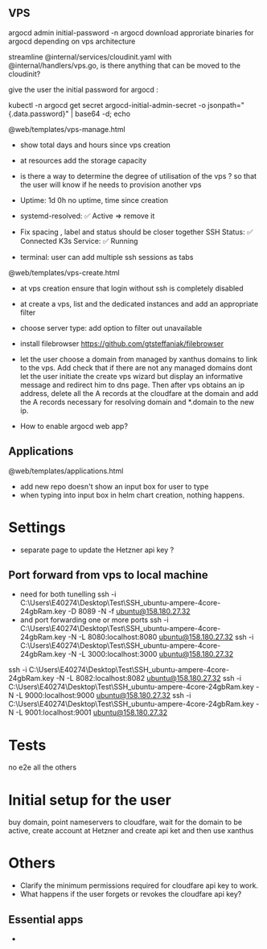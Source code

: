 ## VPS
argocd admin initial-password -n argocd
download approriate binaries for argocd depending on vps architecture

streamline @internal/services/cloudinit.yaml with @internal/handlers/vps.go, is there anything that can be moved to the cloudinit?

give the user the initial password for argocd :

kubectl -n argocd get secret argocd-initial-admin-secret -o jsonpath="{.data.password}" | base64 -d; echo

@web/templates/vps-manage.html
- show total days and hours since vps creation
- at resources add the storage capacity

- is there a way to determine the degree of utilisation of the vps ? so that the user will know if he needs to provision another vps


- Uptime: 1d 0h no uptime, time since creation

- systemd-resolved: ✅ Active => remove it 
- Fix spacing , label and status should be closer together
SSH Status: ✅ Connected
K3s Service: ✅ Running


- terminal: user can add multiple ssh sessions as tabs

@web/templates/vps-create.html
- at vps creation ensure that login without ssh is completely disabled
- at create a vps, list and the dedicated instances and add an appropriate filter
- choose server type: add option to filter out unavailable
- install filebrowser https://github.com/gtsteffaniak/filebrowser
- let the user choose a domain from managed by xanthus domains  to link to the vps. Add check that
if there are not any managed domains dont let the user initiate the create vps wizard but display an informative message and redirect him to dns page. Then after vps obtains an ip address, delete all the A records at the cloudfare at the domain and add the A records necessary for resolving domain and *.domain to the new ip.

- How to enable argocd web app?

## Applications
@web/templates/applications.html

- add new repo doesn't show an input box for user to type
- when typing into input box in helm chart creation, nothing happens.

# Settings

- separate page to update the Hetzner api key ?

## Port forward from vps to local machine

- need for both tunelling
ssh -i C:\Users\E40274\Desktop\Test\SSH_ubuntu-ampere-4core-24gbRam.key -D 8089 -N -f ubuntu@158.180.27.32
- and port forwarding one or more ports
ssh -i C:\Users\E40274\Desktop\Test\SSH_ubuntu-ampere-4core-24gbRam.key   -N -L 8080:localhost:8080 ubuntu@158.180.27.32
ssh -i C:\Users\E40274\Desktop\Test\SSH_ubuntu-ampere-4core-24gbRam.key   -N -L 3000:localhost:3000 ubuntu@158.180.27.32

ssh -i C:\Users\E40274\Desktop\Test\SSH_ubuntu-ampere-4core-24gbRam.key   -N -L 8082:localhost:8082 ubuntu@158.180.27.32
ssh -i C:\Users\E40274\Desktop\Test\SSH_ubuntu-ampere-4core-24gbRam.key   -N -L 9000:localhost:9000 ubuntu@158.180.27.32
ssh -i C:\Users\E40274\Desktop\Test\SSH_ubuntu-ampere-4core-24gbRam.key   -N -L 9001:localhost:9001 ubuntu@158.180.27.32


# Tests

no e2e all the others

# Initial setup for the user

buy domain, point nameservers to cloudfare, wait for the domain to be active, create account at Hetzner and create api ket
 and then use xanthus

# Others

- Clarify the minimum permissions required for cloudfare api key to work.
- What happens if the user forgets or revokes the cloudfare api key?

## Essential apps

- 
